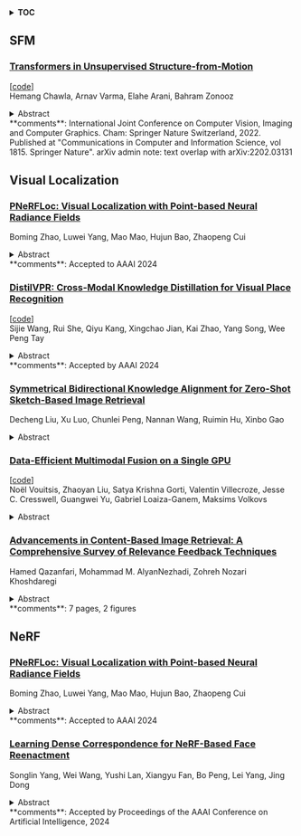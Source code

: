 <details>
  <summary><b>TOC</b></summary>
  <ol>
    <li><a href=#sfm>SFM</a></li>
      <ul>
        <li><a href=#Transformers-in-Unsupervised-Structure-from-Motion>Transformers in Unsupervised Structure-from-Motion</a></li>
      </ul>
    </li>
    <li><a href=#visual-localization>Visual Localization</a></li>
      <ul>
        <li><a href=#PNeRFLoc:-Visual-Localization-with-Point-based-Neural-Radiance-Fields>PNeRFLoc: Visual Localization with Point-based Neural Radiance Fields</a></li>
        <li><a href=#DistilVPR:-Cross-Modal-Knowledge-Distillation-for-Visual-Place-Recognition>DistilVPR: Cross-Modal Knowledge Distillation for Visual Place Recognition</a></li>
        <li><a href=#Symmetrical-Bidirectional-Knowledge-Alignment-for-Zero-Shot-Sketch-Based-Image-Retrieval>Symmetrical Bidirectional Knowledge Alignment for Zero-Shot Sketch-Based Image Retrieval</a></li>
        <li><a href=#Data-Efficient-Multimodal-Fusion-on-a-Single-GPU>Data-Efficient Multimodal Fusion on a Single GPU</a></li>
        <li><a href=#Advancements-in-Content-Based-Image-Retrieval:-A-Comprehensive-Survey-of-Relevance-Feedback-Techniques>Advancements in Content-Based Image Retrieval: A Comprehensive Survey of Relevance Feedback Techniques</a></li>
      </ul>
    </li>
    <li><a href=#nerf>NeRF</a></li>
      <ul>
        <li><a href=#PNeRFLoc:-Visual-Localization-with-Point-based-Neural-Radiance-Fields>PNeRFLoc: Visual Localization with Point-based Neural Radiance Fields</a></li>
        <li><a href=#Learning-Dense-Correspondence-for-NeRF-Based-Face-Reenactment>Learning Dense Correspondence for NeRF-Based Face Reenactment</a></li>
      </ul>
    </li>
  </ol>
</details>

## SFM  

### [Transformers in Unsupervised Structure-from-Motion](http://arxiv.org/abs/2312.10529)  
[[code](https://github.com/neurai-lab/mt-sfmlearner)]  
Hemang Chawla, Arnav Varma, Elahe Arani, Bahram Zonooz  
<details>  
  <summary>Abstract</summary>  
  <ol>  
    Transformers have revolutionized deep learning based computer vision with improved performance as well as robustness to natural corruptions and adversarial attacks. Transformers are used predominantly for 2D vision tasks, including image classification, semantic segmentation, and object detection. However, robots and advanced driver assistance systems also require 3D scene understanding for decision making by extracting structure-from-motion (SfM). We propose a robust transformer-based monocular SfM method that learns to predict monocular pixel-wise depth, ego vehicle's translation and rotation, as well as camera's focal length and principal point, simultaneously. With experiments on KITTI and DDAD datasets, we demonstrate how to adapt different vision transformers and compare them against contemporary CNN-based methods. Our study shows that transformer-based architecture, though lower in run-time efficiency, achieves comparable performance while being more robust against natural corruptions, as well as untargeted and targeted attacks.  
  </ol>  
</details>  
**comments**: International Joint Conference on Computer Vision, Imaging and
  Computer Graphics. Cham: Springer Nature Switzerland, 2022. Published at
  "Communications in Computer and Information Science, vol 1815. Springer
  Nature". arXiv admin note: text overlap with arXiv:2202.03131  
  
  



## Visual Localization  

### [PNeRFLoc: Visual Localization with Point-based Neural Radiance Fields](http://arxiv.org/abs/2312.10649)  
Boming Zhao, Luwei Yang, Mao Mao, Hujun Bao, Zhaopeng Cui  
<details>  
  <summary>Abstract</summary>  
  <ol>  
    Due to the ability to synthesize high-quality novel views, Neural Radiance Fields (NeRF) have been recently exploited to improve visual localization in a known environment. However, the existing methods mostly utilize NeRFs for data augmentation to improve the regression model training, and the performance on novel viewpoints and appearances is still limited due to the lack of geometric constraints. In this paper, we propose a novel visual localization framework, \ie, PNeRFLoc, based on a unified point-based representation. On the one hand, PNeRFLoc supports the initial pose estimation by matching 2D and 3D feature points as traditional structure-based methods; on the other hand, it also enables pose refinement with novel view synthesis using rendering-based optimization. Specifically, we propose a novel feature adaption module to close the gaps between the features for visual localization and neural rendering. To improve the efficacy and efficiency of neural rendering-based optimization, we also develop an efficient rendering-based framework with a warping loss function. Furthermore, several robustness techniques are developed to handle illumination changes and dynamic objects for outdoor scenarios. Experiments demonstrate that PNeRFLoc performs the best on synthetic data when the NeRF model can be well learned and performs on par with the SOTA method on the visual localization benchmark datasets.  
  </ol>  
</details>  
**comments**: Accepted to AAAI 2024  
  
### [DistilVPR: Cross-Modal Knowledge Distillation for Visual Place Recognition](http://arxiv.org/abs/2312.10616)  
[[code](https://github.com/sijieaaa/distilvpr)]  
Sijie Wang, Rui She, Qiyu Kang, Xingchao Jian, Kai Zhao, Yang Song, Wee Peng Tay  
<details>  
  <summary>Abstract</summary>  
  <ol>  
    The utilization of multi-modal sensor data in visual place recognition (VPR) has demonstrated enhanced performance compared to single-modal counterparts. Nonetheless, integrating additional sensors comes with elevated costs and may not be feasible for systems that demand lightweight operation, thereby impacting the practical deployment of VPR. To address this issue, we resort to knowledge distillation, which empowers single-modal students to learn from cross-modal teachers without introducing additional sensors during inference. Despite the notable advancements achieved by current distillation approaches, the exploration of feature relationships remains an under-explored area. In order to tackle the challenge of cross-modal distillation in VPR, we present DistilVPR, a novel distillation pipeline for VPR. We propose leveraging feature relationships from multiple agents, including self-agents and cross-agents for teacher and student neural networks. Furthermore, we integrate various manifolds, characterized by different space curvatures for exploring feature relationships. This approach enhances the diversity of feature relationships, including Euclidean, spherical, and hyperbolic relationship modules, thereby enhancing the overall representational capacity. The experiments demonstrate that our proposed pipeline achieves state-of-the-art performance compared to other distillation baselines. We also conduct necessary ablation studies to show design effectiveness. The code is released at: https://github.com/sijieaaa/DistilVPR  
  </ol>  
</details>  
**comments**: Accepted by AAAI 2024  
  
### [Symmetrical Bidirectional Knowledge Alignment for Zero-Shot Sketch-Based Image Retrieval](http://arxiv.org/abs/2312.10320)  
Decheng Liu, Xu Luo, Chunlei Peng, Nannan Wang, Ruimin Hu, Xinbo Gao  
<details>  
  <summary>Abstract</summary>  
  <ol>  
    This paper studies the problem of zero-shot sketch-based image retrieval (ZS-SBIR), which aims to use sketches from unseen categories as queries to match the images of the same category. Due to the large cross-modality discrepancy, ZS-SBIR is still a challenging task and mimics realistic zero-shot scenarios. The key is to leverage transferable knowledge from the pre-trained model to improve generalizability. Existing researchers often utilize the simple fine-tuning training strategy or knowledge distillation from a teacher model with fixed parameters, lacking efficient bidirectional knowledge alignment between student and teacher models simultaneously for better generalization. In this paper, we propose a novel Symmetrical Bidirectional Knowledge Alignment for zero-shot sketch-based image retrieval (SBKA). The symmetrical bidirectional knowledge alignment learning framework is designed to effectively learn mutual rich discriminative information between teacher and student models to achieve the goal of knowledge alignment. Instead of the former one-to-one cross-modality matching in the testing stage, a one-to-many cluster cross-modality matching method is proposed to leverage the inherent relationship of intra-class images to reduce the adverse effects of the existing modality gap. Experiments on several representative ZS-SBIR datasets (Sketchy Ext dataset, TU-Berlin Ext dataset and QuickDraw Ext dataset) prove the proposed algorithm can achieve superior performance compared with state-of-the-art methods.  
  </ol>  
</details>  
  
### [Data-Efficient Multimodal Fusion on a Single GPU](http://arxiv.org/abs/2312.10144)  
[[code](https://github.com/layer6ai-labs/fusemix)]  
Noël Vouitsis, Zhaoyan Liu, Satya Krishna Gorti, Valentin Villecroze, Jesse C. Cresswell, Guangwei Yu, Gabriel Loaiza-Ganem, Maksims Volkovs  
<details>  
  <summary>Abstract</summary>  
  <ol>  
    The goal of multimodal alignment is to learn a single latent space that is shared between multimodal inputs. The most powerful models in this space have been trained using massive datasets of paired inputs and large-scale computational resources, making them prohibitively expensive to train in many practical scenarios. We surmise that existing unimodal encoders pre-trained on large amounts of unimodal data should provide an effective bootstrap to create multimodal models from unimodal ones at much lower costs. We therefore propose FuseMix, a multimodal augmentation scheme that operates on the latent spaces of arbitrary pre-trained unimodal encoders. Using FuseMix for multimodal alignment, we achieve competitive performance -- and in certain cases outperform state-of-the art methods -- in both image-text and audio-text retrieval, with orders of magnitude less compute and data: for example, we outperform CLIP on the Flickr30K text-to-image retrieval task with $\sim \! 600\times$ fewer GPU days and $\sim \! 80\times$ fewer image-text pairs. Additionally, we show how our method can be applied to convert pre-trained text-to-image generative models into audio-to-image ones. Code is available at: https://github.com/layer6ai-labs/fusemix.  
  </ol>  
</details>  
  
### [Advancements in Content-Based Image Retrieval: A Comprehensive Survey of Relevance Feedback Techniques](http://arxiv.org/abs/2312.10089)  
Hamed Qazanfari, Mohammad M. AlyanNezhadi, Zohreh Nozari Khoshdaregi  
<details>  
  <summary>Abstract</summary>  
  <ol>  
    Content-based image retrieval (CBIR) systems have emerged as crucial tools in the field of computer vision, allowing for image search based on visual content rather than relying solely on metadata. This survey paper presents a comprehensive overview of CBIR, emphasizing its role in object detection and its potential to identify and retrieve visually similar images based on content features. Challenges faced by CBIR systems, including the semantic gap and scalability, are discussed, along with potential solutions. It elaborates on the semantic gap, which arises from the disparity between low-level features and high-level semantic concepts, and explores approaches to bridge this gap. One notable solution is the integration of relevance feedback (RF), empowering users to provide feedback on retrieved images and refine search results iteratively. The survey encompasses long-term and short-term learning approaches that leverage RF for enhanced CBIR accuracy and relevance. These methods focus on weight optimization and the utilization of active learning algorithms to select samples for training classifiers. Furthermore, the paper investigates machine learning techniques and the utilization of deep learning and convolutional neural networks to enhance CBIR performance. This survey paper plays a significant role in advancing the understanding of CBIR and RF techniques. It guides researchers and practitioners in comprehending existing methodologies, challenges, and potential solutions while fostering knowledge dissemination and identifying research gaps. By addressing future research directions, it sets the stage for advancements in CBIR that will enhance retrieval accuracy, usability, and effectiveness in various application domains.  
  </ol>  
</details>  
**comments**: 7 pages, 2 figures  
  
  



## NeRF  

### [PNeRFLoc: Visual Localization with Point-based Neural Radiance Fields](http://arxiv.org/abs/2312.10649)  
Boming Zhao, Luwei Yang, Mao Mao, Hujun Bao, Zhaopeng Cui  
<details>  
  <summary>Abstract</summary>  
  <ol>  
    Due to the ability to synthesize high-quality novel views, Neural Radiance Fields (NeRF) have been recently exploited to improve visual localization in a known environment. However, the existing methods mostly utilize NeRFs for data augmentation to improve the regression model training, and the performance on novel viewpoints and appearances is still limited due to the lack of geometric constraints. In this paper, we propose a novel visual localization framework, \ie, PNeRFLoc, based on a unified point-based representation. On the one hand, PNeRFLoc supports the initial pose estimation by matching 2D and 3D feature points as traditional structure-based methods; on the other hand, it also enables pose refinement with novel view synthesis using rendering-based optimization. Specifically, we propose a novel feature adaption module to close the gaps between the features for visual localization and neural rendering. To improve the efficacy and efficiency of neural rendering-based optimization, we also develop an efficient rendering-based framework with a warping loss function. Furthermore, several robustness techniques are developed to handle illumination changes and dynamic objects for outdoor scenarios. Experiments demonstrate that PNeRFLoc performs the best on synthetic data when the NeRF model can be well learned and performs on par with the SOTA method on the visual localization benchmark datasets.  
  </ol>  
</details>  
**comments**: Accepted to AAAI 2024  
  
### [Learning Dense Correspondence for NeRF-Based Face Reenactment](http://arxiv.org/abs/2312.10422)  
Songlin Yang, Wei Wang, Yushi Lan, Xiangyu Fan, Bo Peng, Lei Yang, Jing Dong  
<details>  
  <summary>Abstract</summary>  
  <ol>  
    Face reenactment is challenging due to the need to establish dense correspondence between various face representations for motion transfer. Recent studies have utilized Neural Radiance Field (NeRF) as fundamental representation, which further enhanced the performance of multi-view face reenactment in photo-realism and 3D consistency. However, establishing dense correspondence between different face NeRFs is non-trivial, because implicit representations lack ground-truth correspondence annotations like mesh-based 3D parametric models (e.g., 3DMM) with index-aligned vertexes. Although aligning 3DMM space with NeRF-based face representations can realize motion control, it is sub-optimal for their limited face-only modeling and low identity fidelity. Therefore, we are inspired to ask: Can we learn the dense correspondence between different NeRF-based face representations without a 3D parametric model prior? To address this challenge, we propose a novel framework, which adopts tri-planes as fundamental NeRF representation and decomposes face tri-planes into three components: canonical tri-planes, identity deformations, and motion. In terms of motion control, our key contribution is proposing a Plane Dictionary (PlaneDict) module, which efficiently maps the motion conditions to a linear weighted addition of learnable orthogonal plane bases. To the best of our knowledge, our framework is the first method that achieves one-shot multi-view face reenactment without a 3D parametric model prior. Extensive experiments demonstrate that we produce better results in fine-grained motion control and identity preservation than previous methods.  
  </ol>  
</details>  
**comments**: Accepted by Proceedings of the AAAI Conference on Artificial
  Intelligence, 2024  
  
  



